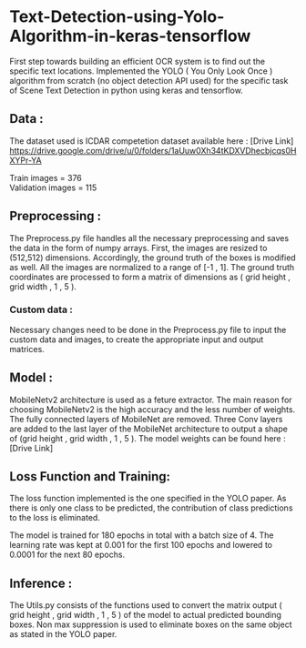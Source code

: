 # Text-Detection-using-Yolo-Algorithm-in-keras-tensorflow

First step towards building an efficient OCR system is to find out the specific text locations. Implemented the YOLO ( You Only Look Once ) algorithm from scratch (no object detection API used) for the specific task of Scene Text Detection in python using keras and tensorflow.

## Data : 

The dataset used is ICDAR competetion dataset available here : [Drive Link] https://drive.google.com/drive/u/0/folders/1aUuw0Xh34tKDXVDhecbjcqs0HXYPr-YA


Train images = 376 <br />
Validation images = 115

## Preprocessing :

The Preprocess.py file handles all the necessary preprocessing and saves the data in the form of numpy arrays. First, the images are resized to (512,512) dimensions. Accordingly, the ground truth of the boxes is modified as well. All the images are normalized to a range of [-1 , 1]. The ground truth coordinates are processed to form a matrix of dimensions as ( grid height , grid width , 1 , 5 ). 

### Custom data :
Necessary changes need to be done in the Preprocess.py file to input the custom data and images, to create the appropriate input and output matrices. 

## Model :

MobileNetv2 architecture is used as a feture extractor. The main reason for choosing MobileNetv2 is the high accuracy and the less number of weights. The fully connected layers of MobileNet are removed. Three Conv layers are added to the last layer of the MobileNet architecture to output a shape of (grid height , grid width , 1 , 5 ). The model weights can be found here : [Drive Link]


## Loss Function and Training:

The loss function implemented is the one specified in the YOLO paper. As there is only one class to be predicted, the contribution of class predictions to the loss is eliminated. 
<br />

The model is trained for 180 epochs in total with a batch size of 4.  The learning rate was kept at 0.001 for the first 100 epochs and lowered to 0.0001 for the next 80 epochs. 

## Inference :

The Utils.py consists of the functions used to convert the matrix output ( grid height , grid width , 1 , 5 ) of the model to actual predicted bounding boxes. Non max suppression is used to eliminate boxes on the same object as stated in the YOLO paper.


